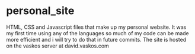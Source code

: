# personal_site
HTML, CSS and Javascript files that make up my personal website. It was my first time using any of the languages so much of my code can be made more efficient and i will try to do that in future commits.
The site is hosted on the vaskos server at david.vaskos.com
